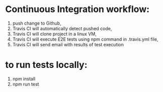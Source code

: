 # Continuous Integration workflow: 
1. push change to Github, 
2. Travis CI will automatically detect pushed code, 
3. Travis CI will clone project in a linux VM, 
4. Travis CI will execute E2E tests using npm command in .travis.yml file, 
5. Travis CI will send email with results of test execution

# to run tests locally:
1. npm install
2. npm run test